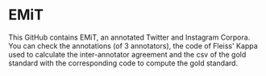 # EMiT
This GitHub contains EMiT, an annotated Twitter and Instagram Corpora. You can check the annotations (of 3 annotators), the code of Fleiss' Kappa used to calculate the inter-annotator agreement and the csv of the gold standard with the corresponding code to compute the gold standard.
